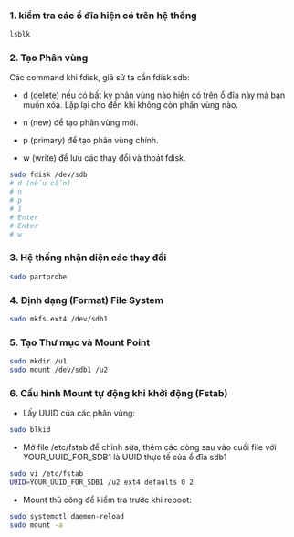 ### 1. kiểm tra các ổ đĩa hiện có trên hệ thống

```bash
lsblk
```

### 2. Tạo Phân vùng

Các command khi fdisk, giả sử ta cần fdisk sdb: 

- d (delete) nếu có bất kỳ phân vùng nào hiện có trên ổ đĩa này mà bạn muốn xóa. Lặp lại cho đến khi không còn phân vùng nào.

- n (new) để tạo phân vùng mới.

- p (primary) để tạo phân vùng chính.

- w (write) để lưu các thay đổi và thoát fdisk.

```bash
sudo fdisk /dev/sdb
# d (nếu cần)
# n
# p
# 1
# Enter
# Enter
# w
```

### 3. Hệ thống nhận diện các thay đổi

```bash
sudo partprobe
```

### 4. Định dạng (Format) File System

```bash
sudo mkfs.ext4 /dev/sdb1
```

### 5. Tạo Thư mục và Mount Point 

```bash
sudo mkdir /u1
sudo mount /dev/sdb1 /u2
```

### 6. Cấu hình Mount tự động khi khởi động (Fstab)

- Lấy UUID của các phân vùng:

```bash
sudo blkid
```

- Mở file /etc/fstab để chỉnh sửa, thêm các dòng sau vào cuối file với YOUR_UUID_FOR_SDB1 là UUID thực tế của ổ đĩa sdb1

```bash
sudo vi /etc/fstab
UUID=YOUR_UUID_FOR_SDB1 /u2 ext4 defaults 0 2
```

- Mount thủ công để kiểm tra trước khi reboot:

```bash
sudo systemctl daemon-reload
sudo mount -a
```